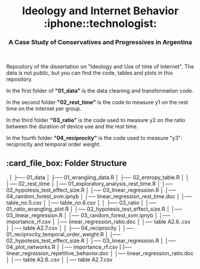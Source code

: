 <h1 align="center"> Ideology and Internet Behavior :iphone::technologist: </h1>
<h3 align="center"> A Case Study of Conservatives and Progressives in Argentina </h3>  

</br>

Repository of the dissertation on "Ideology and Use of time of Internet". The data is not public, but you can find the code, tables and plots in this repository.

In the first folder of **"01_data"** is the data cleaning and transformation code.

In the second folder **"02_rest_time"** is the code to measure y1 on the rest time on the internet per group.

In the third folder **"03_ratio"** is the code used to measure y2 on the ratio between the duration of device use and the rest time.

In the fourth folder **"04_reciprocity"** is the code used to measure "y3": reciprocity and temporal order weight.

<!-- :paw_prints:-->
<!-- FOLDER STRUCTURE -->
<h2 id="folder-structure"> :card_file_box: Folder Structure</h2>
    .
    │
    ├── 01_data
    │   ├── 01_wrangling_data.R
    │   ├── 02_entropy_table.R
    │   │
    │── 02_rest_time
    │   │── 01_exploratory_analysis_rest_time.R
    │   │── 02_hypotesis_test_effect_size.R
    │   │── 03_linear_regression.R
    │   │── 04_random_forest_svm.ipnyb
    │   │── linear_regression_rest_time.doc
    │   │── table_no.5.csv
    │   │── table_no.6.csv
    │   │
    ├── 03_ratio
    │   │── 01_ratio_wrangling_plot.R
    │   │── 02_hypotesis_test_effect_size.R
    │   │── 03_linear_regression.R
    │   │── 03_random_forest_svm.ipnyb
    │   │── importance_rf.csv
    │   │── linear_regression_ratio.doc
    │   │── table A2.6..csv
    │   │── table A2.7.csv
    │   │
    ├── 04_reciprocity
    │   │── 01_reciprocity_temporal_order_weight.R
    │   │── 02_hypotesis_test_effect_size.R
    │   │── 03_linear_regression.R
    │   │── 04_plot_networks.R
    │   │── importance_rf.csv
    |   |── linear_regression_repetitive_behavior.doc
    │   │── linear_regression_ratio.doc
    │   │── table A2.6..csv
    │   │── table A2.7.csv

    
